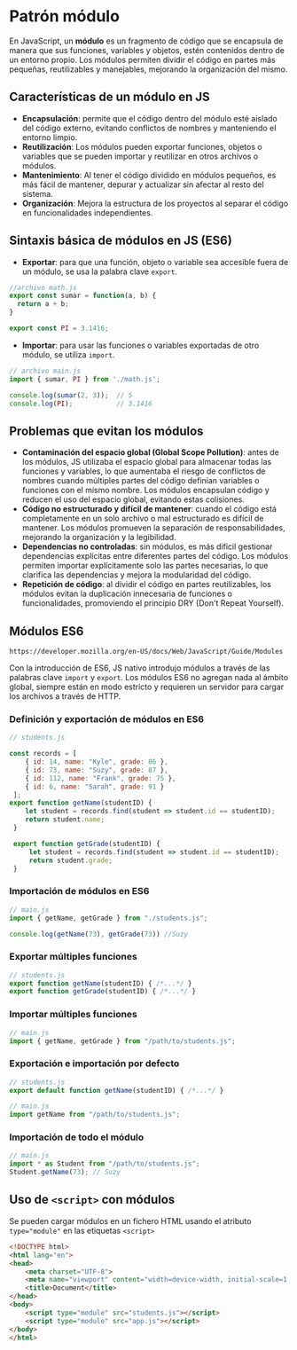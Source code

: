 # Patrón módulo
En JavaScript, un **módulo** es un fragmento de código que se encapsula de manera que sus funciones, variables y objetos, estén contenidos dentro de un entorno propio. Los módulos permiten dividir el código en partes más pequeñas, reutilizables y manejables, mejorando la organización del mismo.

## Características de un módulo en JS
- **Encapsulación**: permite que el código dentro del módulo esté aislado del código externo, evitando conflictos de nombres y manteniendo el entorno limpio.
- **Reutilización**: Los módulos pueden exportar funciones, objetos o variables que se pueden importar y reutilizar en otros archivos o módulos.
- **Mantenimiento**: Al tener el código dividido en módulos pequeños, es más fácil de mantener, depurar y actualizar sin afectar al resto del sistema.
- **Organización**: Mejora la estructura de los proyectos al separar el código en funcionalidades independientes.

## Sintaxis básica de módulos en JS (ES6)
- **Exportar**: para que una función, objeto o variable sea accesible fuera de un módulo, se usa la palabra clave `export`.
```js
//archivo math.js
export const sumar = function(a, b) {
  return a + b;
}

export const PI = 3.1416;
```

- **Importar**: para usar las funciones o variables exportadas de otro módulo, se utiliza `import`.
```js
// archivo main.js
import { sumar, PI } from './math.js';

console.log(sumar(2, 3));  // 5
console.log(PI);           // 3.1416

```
## Problemas que evitan los módulos
- **Contaminación del espacio global (Global Scope Pollution)**: antes de los módulos, JS utilizaba el espacio global para almacenar todas las funciones y variables, lo que aumentaba el riesgo de conflictos de nombres cuando múltiples partes del código definían variables o funciones con el mismo nombre. Los módulos encapsulan código y reducen el uso del espacio global, evitando estas colisiones.
- **Código no estructurado y difícil de mantener**: cuando el código está completamente en un solo archivo o mal estructurado es difícil de mantener. Los módulos promueven la separación de responsabilidades, mejorando la organización y la legibilidad.
- **Dependencias no controladas**: sin módulos, es más dificil gestionar dependencias explícitas entre diferentes partes del código. Los módulos permiten importar explícitamente solo las partes necesarias, lo que clarifica las dependencias y mejora la modularidad del código.
- **Repetición de código**: al dividir el código en partes reutilizables, los módulos evitan la duplicación innecesaria de funciones o funcionalidades, promoviendo el principio DRY (Don't Repeat Yourself).

## Módulos ES6

```{note}
https://developer.mozilla.org/en-US/docs/Web/JavaScript/Guide/Modules
```

Con la introducción de ES6, JS nativo introdujo módulos a través de las palabras clave `import` y `export`. Los módulos ES6 no agregan nada al ámbito global, siempre están en modo estricto y requieren un servidor para cargar los archivos a través de HTTP.

### Definición y exportación de módulos en ES6
```js
// students.js

const records = [
    { id: 14, name: "Kyle", grade: 86 }, 
    { id: 73, name: "Suzy", grade: 87 }, 
    { id: 112, name: "Frank", grade: 75 }, 
    { id: 6, name: "Sarah", grade: 91 }
 ];
export function getName(studentID) {
    let student = records.find(student => student.id == studentID);
    return student.name;
 }

 export function getGrade(studentID) {
     let student = records.find(student => student.id == studentID);
     return student.grade;
 }
```

### Importación de módulos en ES6
```js
// main.js
import { getName, getGrade } from "./students.js";

console.log(getName(73), getGrade(73)) //Suzy
```

### Exportar múltiples funciones
```js
// students.js
export function getName(studentID) { /*...*/ }
export function getGrade(studentID) { /*...*/ }
```

### Importar múltiples funciones
```js
// main.js
import { getName, getGrade } from "/path/to/students.js";
```

### Exportación e importación por defecto
```js
// students.js
export default function getName(studentID) { /*...*/ }

// main.js
import getName from "/path/to/students.js";
```

### Importación de todo el módulo
```js
// main.js
import * as Student from "/path/to/students.js";
Student.getName(73); // Suzy
```

## Uso de `<script>` con módulos
Se pueden cargar módulos en un fichero HTML usando el atributo `type="module"` en las etiquetas `<script>`

```html
<!DOCTYPE html>
<html lang="en">
<head>
    <meta charset="UTF-8">
    <meta name="viewport" content="width=device-width, initial-scale=1.0">
    <title>Document</title>
</head>
<body>
    <script type="module" src="students.js"></script>
    <script type="module" src="app.js"></script>
</body>
</html>
```
